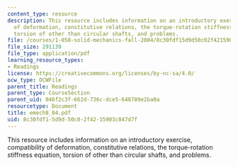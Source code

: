 ```yaml
---
content_type: resource
description: This resource includes information on an introductory exercise, compatibility
  of deformation, constitutive relations, the torque-rotation stiffness equation,
  torsion of other than circular shafts, and problems.
file: /courses/1-050-solid-mechanics-fall-2004/8c30fdf15d9d50c02f4215903c847d7f_emech8_04.pdf
file_size: 291139
file_type: application/pdf
learning_resource_types:
- Readings
license: https://creativecommons.org/licenses/by-nc-sa/4.0/
ocw_type: OCWFile
parent_title: Readings
parent_type: CourseSection
parent_uid: 046f2c3f-662d-736c-dce5-648789e2ba0a
resourcetype: Document
title: emech8_04.pdf
uid: 8c30fdf1-5d9d-50c0-2f42-15903c847d7f
---
```

This resource includes information on an introductory exercise, compatibility of deformation, constitutive relations, the torque-rotation stiffness equation, torsion of other than circular shafts, and problems.